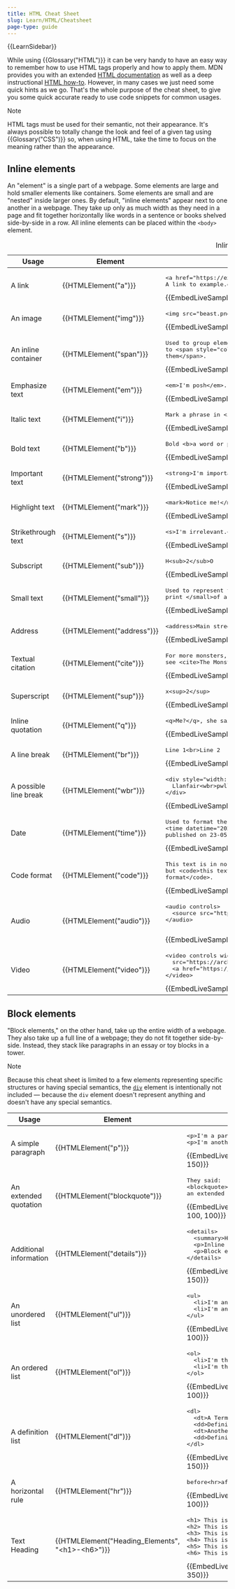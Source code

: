 ```yaml
---
title: HTML Cheat Sheet
slug: Learn/HTML/Cheatsheet
page-type: guide
---
```


{{LearnSidebar}}

While using {{Glossary("HTML")}} it can be very handy to have an easy way to remember how to use HTML tags properly and how to apply them. MDN provides you with an extended [HTML documentation](/en-US/docs/Web/HTML/Element) as well as a deep instructional [HTML how-to](/en-US/docs/Learn/HTML/Howto). However, in many cases we just need some quick hints as we go. That's the whole purpose of the cheat sheet, to give you some quick accurate ready to use code snippets for common usages.

> [!NOTE]
> HTML tags must be used for their semantic, not their appearance. It's always possible to totally change the look and feel of a given tag using {{Glossary("CSS")}} so, when using HTML, take the time to focus on the meaning rather than the appearance.

## Inline elements

An "element" is a single part of a webpage. Some elements are large and hold smaller elements like containers. Some elements are small and are "nested" inside larger ones. By default, "inline elements" appear next to one another in a webpage. They take up only as much width as they need in a page and fit together horizontally like words in a sentence or books shelved side-by-side in a row. All inline elements can be placed within the `<body>` element.

<table class="standard-table">
  <caption>Inline elements: usage and examples</caption>
  <thead>
    <tr>
      <th scope="col">Usage</th>
      <th scope="col">Element</th>
      <th scope="col">Example</th>
    </tr>
  </thead>
  <tbody>
    <tr>
      <td>A link</td>
      <td>{{HTMLElement("a")}}</td>
      <td id="a-example">
        <pre class="brush: html">
&#x3C;a href="https://example.org">
A link to example.org&#x3C;/a>.</pre
        >
        {{EmbedLiveSample("a-example", 100, 60)}}
      </td>
    </tr>
    <tr>
      <td>An image</td>
      <td>{{HTMLElement("img")}}</td>
      <td id="img-example">
        <pre class="brush: html">&#x3C;img src="beast.png" width="50" /></pre>
        {{EmbedLiveSample("img-example", 100, 60)}}
      </td>
    </tr>
    <tr>
      <td>An inline container</td>
      <td>{{HTMLElement("span")}}</td>
      <td id="span-example">
        <pre class="brush: html">
Used to group elements: for example,
to &#x3C;span style="color:blue">style
them&#x3C;/span>.</pre
        >
        {{EmbedLiveSample("span-example", 100, 60)}}
      </td>
    </tr>
    <tr>
      <td>Emphasize text</td>
      <td>{{HTMLElement("em")}}</td>
      <td id="em-example">
        <pre class="brush: html">&#x3C;em>I'm posh&#x3C;/em>.</pre>
        {{EmbedLiveSample("em-example", 100, 60)}}
      </td>
    </tr>
    <tr>
      <td>Italic text</td>
      <td>{{HTMLElement("i")}}</td>
      <td id="i-example">
        <pre class="brush: html">
Mark a phrase in &#x3C;i>italics&#x3C;/i>.</pre
        >
        {{EmbedLiveSample("i-example", 100, 60)}}
      </td>
    </tr>
    <tr>
      <td>Bold text</td>
      <td>{{HTMLElement("b")}}</td>
      <td id="b-example">
        <pre class="brush: html">Bold &#x3C;b>a word or phrase&#x3C;/b>.</pre>
        {{EmbedLiveSample("b-example", 100, 60)}}
      </td>
    </tr>
    <tr>
      <td>Important text</td>
      <td>{{HTMLElement("strong")}}</td>
      <td id="strong-example">
        <pre class="brush: html">&#x3C;strong>I'm important!&#x3C;/strong></pre>
        {{EmbedLiveSample("strong-example", 100, 60)}}
      </td>
    </tr>
    <tr>
      <td>Highlight text</td>
      <td>{{HTMLElement("mark")}}</td>
      <td id="mark-example">
        <pre class="brush: html">&#x3C;mark>Notice me!&#x3C;/mark></pre>
        {{EmbedLiveSample("mark-example", 100, 60)}}
      </td>
    </tr>
    <tr>
      <td>Strikethrough text</td>
      <td>{{HTMLElement("s")}}</td>
      <td id="s-example">
        <pre class="brush: html">&#x3C;s>I'm irrelevant.&#x3C;/s></pre>
        {{EmbedLiveSample("s-example", 100, 60)}}
      </td>
    </tr>
    <tr>
      <td>Subscript</td>
      <td>{{HTMLElement("sub")}}</td>
      <td id="sub-example">
        <pre class="brush: html">H&#x3C;sub>2&#x3C;/sub>O</pre>
        {{EmbedLiveSample("sub-example", 100, 60)}}
      </td>
    </tr>
    <tr>
      <td>Small text</td>
      <td>{{HTMLElement("small")}}</td>
      <td id="small-example">
        <pre class="brush: html">
Used to represent the &#x3C;small>small
print &#x3C;/small>of a document.</pre
        >
        {{EmbedLiveSample("small-example", 100, 60)}}
      </td>
    </tr>
    <tr>
      <td>Address</td>
      <td>{{HTMLElement("address")}}</td>
      <td id="address-example">
        <pre class="brush: html">
&#x3C;address>Main street 67&#x3C;/address></pre
        >
        {{EmbedLiveSample("address-example", 100, 60)}}
      </td>
    </tr>
    <tr>
      <td>Textual citation</td>
      <td>{{HTMLElement("cite")}}</td>
      <td id="cite-example">
        <pre class="brush: html">
For more monsters,
see &#x3C;cite>The Monster Book of Monsters&#x3C;/cite>.</pre
        >
        {{EmbedLiveSample("cite-example", 100, 60)}}
      </td>
    </tr>
    <tr>
      <td>Superscript</td>
      <td>{{HTMLElement("sup")}}</td>
      <td id="sup-example">
        <pre class="brush: html">x&#x3C;sup>2&#x3C;/sup></pre>
        {{EmbedLiveSample("sup-example", 100, 60)}}
      </td>
    </tr>
    <tr>
      <td>Inline quotation</td>
      <td>{{HTMLElement("q")}}</td>
      <td id="q-example">
        <pre class="brush: html">&#x3C;q>Me?&#x3C;/q>, she said.</pre>
        {{EmbedLiveSample("q-example", 100, 60)}}
      </td>
    </tr>
    <tr>
      <td>A line break</td>
      <td>{{HTMLElement("br")}}</td>
      <td id="br-example">
        <pre class="brush: html">Line 1&#x3C;br>Line 2</pre>
        {{EmbedLiveSample("br-example", 100, 80)}}
      </td>
    </tr>
    <tr>
      <td>A possible line break</td>
      <td>{{HTMLElement("wbr")}}</td>
      <td id="wbr-example">
        <pre class="brush: html">
&#x3C;div style="width: 200px">
  Llanfair&#x3C;wbr>pwllgwyngyll&#x3C;wbr>gogerychwyrndrobwllllantysiliogogogoch.
&#x3C;/div></pre
        >
        {{EmbedLiveSample("wbr-example", 100, 80)}}
      </td>
    </tr>
    <tr>
      <td>Date</td>
      <td>{{HTMLElement("time")}}</td>
      <td id="time-example">
        <pre class="brush: html">
Used to format the date. For example:
&#x3C;time datetime="2020-05-24">
published on 23-05-2020&#x3C;/time>.</pre
        >
        {{EmbedLiveSample("time-example", 100, 60)}}
      </td>
    </tr>
    <tr>
      <td>Code format</td>
      <td>{{HTMLElement("code")}}</td>
      <td id="code-example">
        <pre class="brush: html">
This text is in normal format,
but &#x3C;code>this text is in code
format&#x3C;/code>.</pre
        >
        {{EmbedLiveSample("code-example", 100, 60)}}
      </td>
    </tr>
    <tr>
      <td>Audio</td>
      <td>{{HTMLElement("audio")}}</td>
      <td id="audio-example">
        <pre class="brush: html">
&#x3C;audio controls>
  &#x3C;source src="https://interactive-examples.mdn.mozilla.net/media/cc0-audio/t-rex-roar.mp3" type="audio/mpeg">
&#x3C;/audio>
        </pre>
        {{EmbedLiveSample("audio-example", 100, 80)}}
      </td>
    </tr>
    <tr>
      <td>Video</td>
      <td>{{HTMLElement("video")}}</td>
      <td id="video-example">
        <pre class="brush: html">
&#x3C;video controls width="250"
  src="https://archive.org/download/ElephantsDream/ed_hd.ogv" >
  &#x3C;a href="https://archive.org/download/ElephantsDream/ed_hd.ogv">Download OGV video&#x3C;/a>
&#x3C;/video></pre
        >
        {{EmbedLiveSample("video-example", 100, 200)}}
      </td>
    </tr>
  </tbody>
</table>

## Block elements

"Block elements," on the other hand, take up the entire width of a webpage. They also take up a full line of a webpage; they do not fit together side-by-side. Instead, they stack like paragraphs in an essay or toy blocks in a tower.

> [!NOTE]
> Because this cheat sheet is limited to a few elements representing specific structures or having special semantics, the [`div`](/en-US/docs/Web/HTML/Element/div) element is intentionally not included — because the `div` element doesn't represent anything and doesn't have any special semantics.

<table class="standard-table">
  <thead>
    <tr>
      <th scope="col">Usage</th>
      <th scope="col">Element</th>
      <th scope="col">Example</th>
    </tr>
  </thead>
  <tbody>
    <tr>
      <td>A simple paragraph</td>
      <td>{{HTMLElement("p")}}</td>
      <td id="p-example">
        <pre class="brush: html">
&#x3C;p>I'm a paragraph&#x3C;/p>
&#x3C;p>I'm another paragraph&#x3C;/p></pre
        >
        {{EmbedLiveSample("p-example", 100, 150)}}
      </td>
    </tr>
    <tr>
      <td>An extended quotation</td>
      <td>{{HTMLElement("blockquote")}}</td>
      <td id="blockquote-example">
        <pre class="brush: html">
They said:
&#x3C;blockquote>The blockquote element indicates
an extended quotation.&#x3C;/blockquote></pre
        >
        {{EmbedLiveSample("blockquote-example", 100, 100)}}
      </td>
    </tr>
    <tr>
      <td>Additional information</td>
      <td>{{HTMLElement("details")}}</td>
      <td id="details-example">
        <pre class="brush: html">
&#x3C;details>
  &#x3C;summary>Html Cheat Sheet&#x3C;/summary>
  &#x3C;p>Inline elements&#x3C;/p>
  &#x3C;p>Block elements&#x3C;/p>
&#x3C;/details></pre
        >
        {{EmbedLiveSample("details-example", 100, 150)}}
      </td>
    </tr>
    <tr>
      <td>An unordered list</td>
      <td>{{HTMLElement("ul")}}</td>
      <td id="ul-example">
        <pre class="brush: html">&#x3C;ul>
  &#x3C;li>I'm an item&#x3C;/li>
  &#x3C;li>I'm another item&#x3C;/li>
&#x3C;/ul></pre>
        {{EmbedLiveSample("ul-example", 100, 100)}}
      </td>
    </tr>
    <tr>
      <td>An ordered list</td>
      <td>{{HTMLElement("ol")}}</td>
      <td id="ol-example">
        <pre class="brush: html">&#x3C;ol>
  &#x3C;li>I'm the first item&#x3C;/li>
  &#x3C;li>I'm the second item&#x3C;/li>
&#x3C;/ol></pre>
        {{EmbedLiveSample("ol-example", 100, 100)}}
      </td>
    </tr>
    <tr>
      <td>A definition list</td>
      <td>{{HTMLElement("dl")}}</td>
      <td id="dl-example">
        <pre class="brush: html">&#x3C;dl>
  &#x3C;dt>A Term&#x3C;/dt>
  &#x3C;dd>Definition of a term&#x3C;/dd>
  &#x3C;dt>Another Term&#x3C;/dt>
  &#x3C;dd>Definition of another term&#x3C;/dd>
&#x3C;/dl></pre>
        {{EmbedLiveSample("dl-example", 100, 150)}}
      </td>
    </tr>
    <tr>
      <td>A horizontal rule</td>
      <td>{{HTMLElement("hr")}}</td>
      <td id="hr-example">
        <pre class="brush: html">before&#x3C;hr>after</pre>
        {{EmbedLiveSample("hr-example", 100, 100)}}
      </td>
    </tr>
    <tr>
      <td>Text Heading</td>
      <td>
        {{HTMLElement("Heading_Elements", "&lt;h1&gt;-&lt;h6&gt;")}}
      </td>
      <td id="h1-h6-example">
        <pre class="brush: html">
&#x3C;h1> This is Heading 1 &#x3C;/h1>
&#x3C;h2> This is Heading 2 &#x3C;/h2>
&#x3C;h3> This is Heading 3 &#x3C;/h3>
&#x3C;h4> This is Heading 4 &#x3C;/h4>
&#x3C;h5> This is Heading 5 &#x3C;/h5>
&#x3C;h6> This is Heading 6 &#x3C;/h6></pre
        >
        {{EmbedLiveSample("h1-h6-example", 100, 350)}}
      </td>
    </tr>
  </tbody>
</table>
